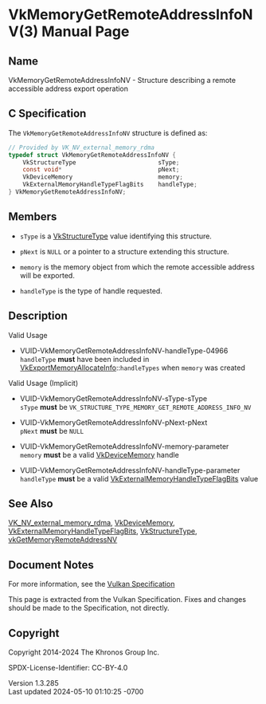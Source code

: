 # VkMemoryGetRemoteAddressInfoNV(3) Manual Page

## Name

VkMemoryGetRemoteAddressInfoNV - Structure describing a remote
accessible address export operation



## <a href="#_c_specification" class="anchor"></a>C Specification

The `VkMemoryGetRemoteAddressInfoNV` structure is defined as:

``` c
// Provided by VK_NV_external_memory_rdma
typedef struct VkMemoryGetRemoteAddressInfoNV {
    VkStructureType                       sType;
    const void*                           pNext;
    VkDeviceMemory                        memory;
    VkExternalMemoryHandleTypeFlagBits    handleType;
} VkMemoryGetRemoteAddressInfoNV;
```

## <a href="#_members" class="anchor"></a>Members

- `sType` is a [VkStructureType](https://registry.khronos.org/vulkan/specs/1.3-extensions/man/html/VkStructureType.html) value identifying
  this structure.

- `pNext` is `NULL` or a pointer to a structure extending this
  structure.

- `memory` is the memory object from which the remote accessible address
  will be exported.

- `handleType` is the type of handle requested.

## <a href="#_description" class="anchor"></a>Description

Valid Usage

- <a href="#VUID-VkMemoryGetRemoteAddressInfoNV-handleType-04966"
  id="VUID-VkMemoryGetRemoteAddressInfoNV-handleType-04966"></a>
  VUID-VkMemoryGetRemoteAddressInfoNV-handleType-04966  
  `handleType` **must** have been included in
  [VkExportMemoryAllocateInfo](https://registry.khronos.org/vulkan/specs/1.3-extensions/man/html/VkExportMemoryAllocateInfo.html)::`handleTypes`
  when `memory` was created

Valid Usage (Implicit)

- <a href="#VUID-VkMemoryGetRemoteAddressInfoNV-sType-sType"
  id="VUID-VkMemoryGetRemoteAddressInfoNV-sType-sType"></a>
  VUID-VkMemoryGetRemoteAddressInfoNV-sType-sType  
  `sType` **must** be
  `VK_STRUCTURE_TYPE_MEMORY_GET_REMOTE_ADDRESS_INFO_NV`

- <a href="#VUID-VkMemoryGetRemoteAddressInfoNV-pNext-pNext"
  id="VUID-VkMemoryGetRemoteAddressInfoNV-pNext-pNext"></a>
  VUID-VkMemoryGetRemoteAddressInfoNV-pNext-pNext  
  `pNext` **must** be `NULL`

- <a href="#VUID-VkMemoryGetRemoteAddressInfoNV-memory-parameter"
  id="VUID-VkMemoryGetRemoteAddressInfoNV-memory-parameter"></a>
  VUID-VkMemoryGetRemoteAddressInfoNV-memory-parameter  
  `memory` **must** be a valid [VkDeviceMemory](https://registry.khronos.org/vulkan/specs/1.3-extensions/man/html/VkDeviceMemory.html)
  handle

- <a href="#VUID-VkMemoryGetRemoteAddressInfoNV-handleType-parameter"
  id="VUID-VkMemoryGetRemoteAddressInfoNV-handleType-parameter"></a>
  VUID-VkMemoryGetRemoteAddressInfoNV-handleType-parameter  
  `handleType` **must** be a valid
  [VkExternalMemoryHandleTypeFlagBits](https://registry.khronos.org/vulkan/specs/1.3-extensions/man/html/VkExternalMemoryHandleTypeFlagBits.html)
  value

## <a href="#_see_also" class="anchor"></a>See Also

[VK_NV_external_memory_rdma](https://registry.khronos.org/vulkan/specs/1.3-extensions/man/html/VK_NV_external_memory_rdma.html),
[VkDeviceMemory](https://registry.khronos.org/vulkan/specs/1.3-extensions/man/html/VkDeviceMemory.html),
[VkExternalMemoryHandleTypeFlagBits](https://registry.khronos.org/vulkan/specs/1.3-extensions/man/html/VkExternalMemoryHandleTypeFlagBits.html),
[VkStructureType](https://registry.khronos.org/vulkan/specs/1.3-extensions/man/html/VkStructureType.html),
[vkGetMemoryRemoteAddressNV](https://registry.khronos.org/vulkan/specs/1.3-extensions/man/html/vkGetMemoryRemoteAddressNV.html)

## <a href="#_document_notes" class="anchor"></a>Document Notes

For more information, see the <a
href="https://registry.khronos.org/vulkan/specs/1.3-extensions/html/vkspec.html#VkMemoryGetRemoteAddressInfoNV"
target="_blank" rel="noopener">Vulkan Specification</a>

This page is extracted from the Vulkan Specification. Fixes and changes
should be made to the Specification, not directly.

## <a href="#_copyright" class="anchor"></a>Copyright

Copyright 2014-2024 The Khronos Group Inc.

SPDX-License-Identifier: CC-BY-4.0

Version 1.3.285  
Last updated 2024-05-10 01:10:25 -0700
